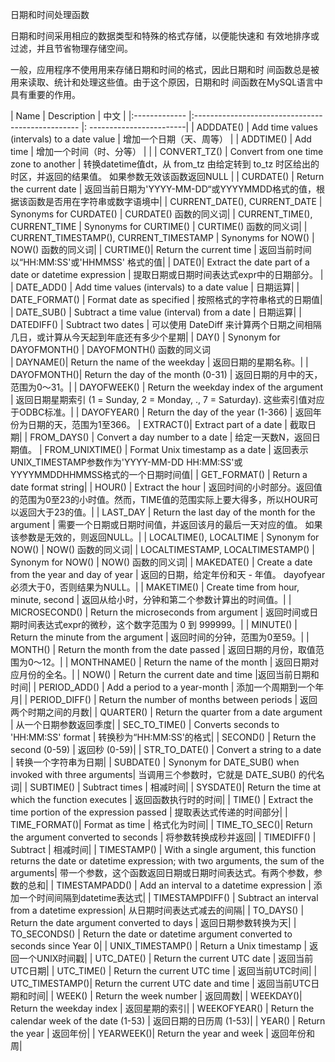 日期和时间处理函数

日期和时间采用相应的数据类型和特殊的格式存储，以便能快速和
有效地排序或过滤，并且节省物理存储空间。

一般，应用程序不使用用来存储日期和时间的格式，因此日期和时
间函数总是被用来读取、统计和处理这些值。由于这个原因，日期和时
间函数在MySQL语言中具有重要的作用。


| Name          |   Description                                     |            中文          |
|:------------- |:------------------------------------------------- |: ------------------------|
| ADDDATE()     | Add time values (intervals) to a date value       | 增加一个日期（天、周等） |
| ADDTIME()     | Add time                                          | 增加一个时间（时、分等） |               |
| CONVERT_TZ()	| Convert from one time zone to another             | 转换datetime值dt，从 from_tz 由给定转到 to_tz 时区给出的时区，并返回的结果值。 如果参数无效该函数返回NULL |
| CURDATE()	    | Return the current date                           | 返回当前日期为'YYYY-MM-DD“或YYYYMMDD格式的值，根据该函数是否用在字符串或数字语境中| 
| CURRENT_DATE(), CURRENT_DATE | 	Synonyms for CURDATE()          | CURDATE() 函数的同义词| 
| CURRENT_TIME(), CURRENT_TIME	| Synonyms for CURTIME()            | CURTIME() 函数的同义词| 
| CURRENT_TIMESTAMP(), CURRENT_TIMESTAMP	| Synonyms for NOW()    | NOW() 函数的同义词| 
| CURTIME()| 	Return the current time                             | 返回当前时间以“HH:MM:SS'或'HHMMSS' 格式的值| 
| DATE()| 	Extract the date part of a date or datetime expression  | 提取日期或日期时间表达式expr中的日期部分。  | 
| DATE_ADD()	| Add time values (intervals) to a date value       | 日期运算|
| DATE_FORMAT()	| Format date as specified                          | 按照格式的字符串格式的日期值|
| DATE_SUB()	| Subtract a time value (interval) from a date      | 日期运算|
| DATEDIFF()	| Subtract two dates                                | 可以使用 DateDiff 来计算两个日期之间相隔几日，或计算从今天起到年底还有多少个星期|
| DAY()	        | Synonym for DAYOFMONTH()                          | DAYOFMONTH() 函数的同义词   
| DAYNAME()| 	Return the name of the weekday                      | 返回日期的星期名称。|
| DAYOFMONTH()| 	Return the day of the month (0-31)              | 返回日期的月中的天，范围为0〜31。|
| DAYOFWEEK()	| Return the weekday index of the argument          | 返回日期星期索引 (1 = Sunday, 2 = Monday, ., 7 = Saturday). 这些索引值对应于ODBC标准。|
| DAYOFYEAR()	| Return the day of the year (1-366)                | 返回年份为日期的天，范围为1至366。
| EXTRACT()| 	Extract part of a date                              | 截取日期|
| FROM_DAYS()	| Convert a day number to a date                    | 给定一天数N，返回日期值。
| FROM_UNIXTIME()	| Format Unix timestamp as a date               | 返回表示UNIX_TIMESTAMP参数作为'YYYY-MM-DD HH:MM:SS'或YYYYMMDDHHMMSS格式的一个日期时间值|
| GET_FORMAT()	| Return a date format string| 
| HOUR()	| Extract the hour                                      | 返回时间的小时部分。返回值的范围为0至23的小时值。然而，TIME值的范围实际上要大得多，所以HOUR可以返回大于23的值。|
| LAST_DAY	| Return the last day of the month for the argument     | 需要一个日期或日期时间值，并返回该月的最后一天对应的值。 如果该参数是无效的，则返回NULL。|
| LOCALTIME(), LOCALTIME	| Synonym for NOW()                     | NOW() 函数的同义词|
| LOCALTIMESTAMP, LOCALTIMESTAMP()	| Synonym for NOW()             | NOW() 函数的同义词|
| MAKEDATE()	| Create a date from the year and day of year       | 返回的日期，给定年份和天 - 年值。 dayofyear必须大于0，否则结果为NULL。|
| MAKETIME()	| Create time from hour, minute, second             | 返回从给小时，分钟和第二个参数计算出的时间值。|
| MICROSECOND()	| Return the microseconds from argument             | 返回时间或日期时间表达式expr的微秒，这个数字范围为 0 到 999999。|
| MINUTE()	| Return the minute from the argument                   | 返回时间的分钟，范围为0至59。|
| MONTH()	| Return the month from the date passed                 | 返回日期的月份，取值范围为0〜12。|
| MONTHNAME()	| Return the name of the month                      | 返回日期对应月份的全名。|
| NOW()   | 	Return the current date and time                    |返回当前日期和时间|
| PERIOD_ADD()	| Add a period to a year-month                      | 添加一个周期到一个年月|
| PERIOD_DIFF()	| Return the number of months between periods       | 返回两个时期之间的月数|
| QUARTER()	| Return the quarter from a date argument               | 从一个日期参数返回季度|
| SEC_TO_TIME()	| Converts seconds to 'HH:MM:SS' format             | 转换秒为“HH:MM:SS'的格式|
| SECOND()	| Return the second (0-59)                              | 返回秒 (0-59)|
| STR_TO_DATE() | 	Convert a string to a date                      | 转换一个字符串为日期|
| SUBDATE() | 	Synonym for DATE_SUB() when invoked with three arguments| 当调用三个参数时，它就是 DATE_SUB() 的代名词|
| SUBTIME() | 	Subtract times                                      | 相减时间|
| SYSDATE()| 	Return the time at which the function executes      | 返回函数执行时的时间|
| TIME()	| Extract the time portion of the expression passed     | 提取表达式传递的时间部分|
| TIME_FORMAT()| 	Format as time                                  | 格式化为时间|
| TIME_TO_SEC()| 	Return the argument converted to seconds        | 将参数转换成秒并返回|
| TIMEDIFF()	| Subtract                                          | 相减时间|
| TIMESTAMP()	| With a single argument, this function returns the date or datetime expression; with two arguments, the sum of the arguments| 带一个参数，这个函数返回日期或日期时间表达式。有两个参数，参数的总和|
| TIMESTAMPADD()	| Add an interval to a datetime expression      | 添加一个时间间隔到datetime表达式|
| TIMESTAMPDIFF()	| Subtract an interval from a datetime expression| 从日期时间表达式减去的间隔|
| TO_DAYS()	| Return the date argument converted to days            | 返回日期参数转换为天|
| TO_SECONDS()	| Return the date or datetime argument converted to seconds since Year 0| 
| UNIX_TIMESTAMP() | 	Return a Unix timestamp                     | 返回一个UNIX时间戳|
| UTC_DATE()	| Return the current UTC date                       | 返回当前UTC日期|
| UTC_TIME()	| Return the current UTC time                       | 返回当前UTC时间|
| UTC_TIMESTAMP()| 	Return the current UTC date and time            | 返回当前UTC日期和时间|
| WEEK()	| Return the week number                                | 返回周数|
| WEEKDAY()| 	Return the weekday index                            | 返回星期的索引|
| WEEKOFYEAR()	| Return the calendar week of the date (1-53)       | 返回日期的日历周 (1-53)|
| YEAR()	| Return the year                                       | 返回年份|
| YEARWEEK()| 	Return the year and week                            | 返回年份和周|



